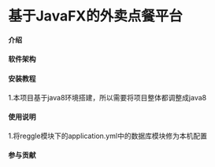 # 基于JavaFX的外卖点餐平台

#### 介绍
#### 软件架构
#### 安装教程

1.本项目基于java8环境搭建，所以需要将项目整体都调整成java8

#### 使用说明

1.将reggle模块下的application.yml中的数据库模块修为本机配置

#### 参与贡献